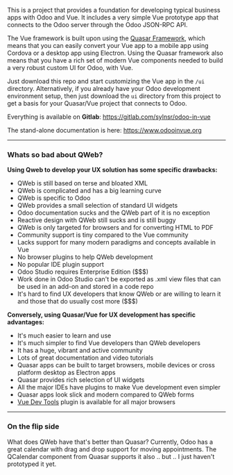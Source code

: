 This is a project that provides a foundation for developing typical business apps with Odoo and Vue. It includes
a very simple Vue prototype app that connects to the Odoo server through the Odoo JSON-RPC API.

The Vue framework is built upon using the [Quasar Framework](https://quasar.dev/), which means that you can easily
convert your Vue app to a mobile app using Cordova or a desktop app using Electron. Using the Quasar framework also
means that you have a rich set of modern Vue components needed to build a very robust custom UI for Odoo, with Vue.

Just download this repo and start customizing the Vue app in the `/ui` directory. Alternatively, if you already have
your Odoo development environment setup, then just download the `ui` directory from this project to get a basis for your
Quasar/Vue project that connects to Odoo.

Everything is available on **Gitlab**: https://gitlab.com/sylnsr/odoo-in-vue

The stand-alone documentation is here: https://www.odooinvue.org

---

### Whats so bad about QWeb?
  
  
**Using Qweb to develop your UX solution has some specific drawbacks:**

 - QWeb is still based on terse and bloated XML
 - QWeb is complicated and has a big learning curve
 - QWeb is specific to Odoo
 - QWeb provides a small selection of standard UI widgets
 - Odoo documentation sucks and the QWeb part of it is no exception
 - Reactive design with QWeb still sucks and is still buggy
 - QWeb is only targeted for browsers and for converting HTML to PDF
 - Community support is tiny compared to the Vue community
 - Lacks support for many modern paradigms and concepts available in Vue
 - No browser plugins to help QWeb development
 - No popular IDE plugin support
 - Odoo Studio requires Enterprise Edition ($$$)
 - Work done in Odoo Studio can't be exported as .xml view files that can be used in an add-on and stored in a code repo
 - It's hard to find UX developers that know QWeb or are willing to learn it and those that do usually cost more ($$$)
 
**Conversely, using Quasar/Vue for UX development has specific advantages:**

 - It's much easier to learn and use
 - It's much simpler to find Vue developers than QWeb developers
 - It has a huge, vibrant and active community
 - Lots of great documentation and video tutorials
 - Quasar apps can be built to target browsers, mobile devices or cross platform desktop as Electron apps
 - Quasar provides rich selection of UI widgets
 - All the major IDEs have plugins to make Vue development even simpler
 - Quasar apps look slick and modern compared to QWeb forms
 - [Vue Dev Tools](https://github.com/vuejs/vue-devtools) plugin is available for all major browsers 

---

### On the flip side

What does QWeb have that's better than Quasar? Currently, Odoo has a great calendar with drag and drop support for
moving appointments. The QCalendar component from Quasar supports it also .. but .. I just haven't prototyped it yet. 
